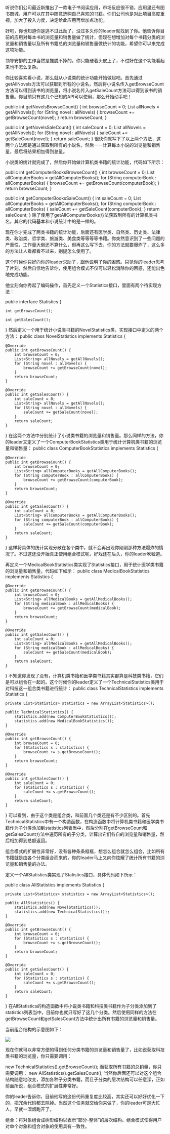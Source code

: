 听说你们公司最近新推出了一款电子书阅读应用，市场反应很不错，应用里还有图书商城，用户可以在其中随意选购自己喜欢的书籍。你们公司也是对此项目高度重视，加大了投入力度，决定给此应用再增加点功能。



好吧，你也知道你是逃不过此劫了，没过多久你的leader就找到了你。他告诉你目前的应用对每本书的浏览量和销售量做了统计，但现在想增加对每个书籍分类的浏览量和销售量以及所有书籍总的浏览量和销售量做统计的功能，希望你可以来完成这项功能。



领导安排的工作当然是推脱不掉的，你只能硬着头皮上了，不过好在这个功能看起来也不怎么复杂。



你比较喜欢看小说，那么就从小说类的统计功能开始做起吧。首先通过getAllNovels方法可以获取到所有的小说名，然后将小说名传入getBrowseCount方法可以得到该书的浏览量，将小说名传入getSaleCount方法可以得到该书的销售量。你目前只有这几个已知的API可以使用，那么开始动手吧！

public int getNovelsBrowseCount() {
	int browseCount = 0;
	List<String> allNovels = getAllNovels();
	for (String novel : allNovels) {
		browseCount += getBrowseCount(novel);
	}
	return browseCount;
}

public int getNovelsSaleCount() {
	int saleCount = 0;
	List<String> allNovels = getAllNovels();
	for (String novel : allNovels) {
		saleCount += getSaleCount(novel);
	}
	return saleCount;
}
很快你就写下了以上两个方法，这两个方法都是通过获取到所有的小说名，然后一一计算每本小说的浏览量和销售量，最后将结果相加得到总量。



小说类的统计就完成了，然后你开始做计算机类书籍的统计功能，代码如下所示：

public int getComputerBooksBrowseCount() {
	int browseCount = 0;
	List<String> allComputerBooks = getAllComputerBooks();
	for (String computerBook : allComputerBooks) {
		browseCount += getBrowseCount(computerBook);
	}
	return browseCount;
}

public int getComputerBooksSaleCount() {
	int saleCount = 0;
	List<String> allComputerBooks = getAllComputerBooks();
	for (String computerBook : allComputerBooks) {
		saleCount += getSaleCount(computerBook);
	}
	return saleCount;
}
除了使用了getAllComputerBooks方法获取到所有的计算机类书名，其它的代码基本和小说统计中的是一样的。



现在你才完成了两类书籍的统计功能，后面还有医学类、自然类、历史类、法律类、政治类、哲学类、旅游类、美食类等等等等书籍。你突然意识到了一些问题的严重性，工作量大倒还不算什么，但再这么写下去，你的方法就要爆炸了，这么多的方法让人看都看不过来，别提怎么使用了。



这个时候你只好向你的leader求助了，跟他说明了你的困惑。只见你的leader思考了片刻，然后自信地告诉你，使用组合模式不仅可以轻松消除你的困惑，还能出色地完成功能。



他立刻向你秀起了编码操作，首先定义一个Statistics接口，里面有两个待实现方法：

public interface Statistics {

	int getBrowseCount();
	
	int getSalesCount();

}
然后定义一个用于统计小说类书籍的NovelStatistics类，实现接口中定义的两个方法：
public class NovelStatistics implements Statistics {

	@Override
	public int getBrowseCount() {
		int browseCount = 0;
		List<String> allNovels = getAllNovels();
		for (String novel : allNovels) {
			browseCount += getBrowseCount(novel);
		}
		return browseCount;
	}
	 
	@Override
	public int getSalesCount() {
		int saleCount = 0;
		List<String> allNovels = getAllNovels();
		for (String novel : allNovels) {
			saleCount += getSaleCount(novel);
		}
		return saleCount;
	}

}
在这两个方法中分别统计了小说类书籍的浏览量和销售量。那么同样的方法，你的leader又定义了一个ComputerBookStatistics类用于统计计算机类书籍的浏览量和销售量：
public class ComputerBookStatistics implements Statistics {

	@Override
	public int getBrowseCount() {
		int browseCount = 0;
		List<String> allComputerBooks = getAllComputerBooks();
		for (String computerBook : allComputerBooks) {
			browseCount += getBrowseCount(computerBook);
		}
		return browseCount;
	}
	 
	@Override
	public int getSalesCount() {
		int saleCount = 0;
		List<String> allComputerBooks = getAllComputerBooks();
		for (String computerBook : allComputerBooks) {
			saleCount += getSaleCount(computerBook);
		}
		return saleCount;
	}

}
这样将具体的统计实现分散在各个类中，就不会再出现你刚刚那种方法爆炸的情况了。不过这还没开始真正使用组合模式呢，好戏还在后头，你的leader吹嘘道。



再定义一个MedicalBookStatistics类实现了Statistics接口，用于统计医学类书籍的浏览量和销售量，代码如下如示：
public class MedicalBookStatistics implements Statistics {

	@Override
	public int getBrowseCount() {
		int browseCount = 0;
		List<String> allMedicalBooks = getAllMedicalBooks();
		for (String medicalBook : allMedicalBooks) {
			browseCount += getBrowseCount(medicalBook);
		}
		return browseCount;
	}
	 
	@Override
	public int getSalesCount() {
		int saleCount = 0;
		List<String> allMedicalBooks = getAllMedicalBooks();
		for (String medicalBook : allMedicalBooks) {
			saleCount += getSaleCount(medicalBook);
		}
		return saleCount;
	}

}
不知道你发现了没有，计算机类书籍和医学类书籍其实都算是科技类书籍，它们是可以组合在一起的。这个时候你的leader定义了一个TechnicalStatistics类用于对科技这一组合类书籍进行统计：
public class TechnicalStatistics implements Statistics {
	
	private List<Statistics> statistics = new ArrayList<Statistics>();
	
	public TechnicalStatistics() {
		statistics.add(new ComputerBookStatistics());
		statistics.add(new MedicalBookStatistics());
	}
	 
	@Override
	public int getBrowseCount() {
		int browseCount = 0;
		for (Statistics s : statistics) {
			browseCount += s.getBrowseCount();
		}
		return browseCount;
	}
	 
	@Override
	public int getSalesCount() {
		int saleCount = 0;
		for (Statistics s : statistics) {
			saleCount += s.getBrowseCount();
		}
		return saleCount;
	}

}
可以看到，由于这个类是组合类，和前面几个类还是有不少区别的。首先TechnicalStatistics中有一个构造函数，在构造函数中将计算机类书籍和医学类书籍作为子分类添加到statistics列表当中，然后分别在getBrowseCount和getSalesCount方法中遍历所有的子分类，计算出它们各自的浏览量和销售量，然后相加得到总额返回。



组合模式的扩展性非常好，没有各种条条框框，想怎么组合就怎么组合，比如所有书籍就是由各个分类组合而来的，你的leader马上又向你炫耀了统计所有书籍的浏览量和销售量的办法。



定义一个AllStatistics类实现了Statistics接口，具体代码如下所示：

public class AllStatistics implements Statistics {

	private List<Statistics> statistics = new ArrayList<Statistics>();
	 
	public AllStatistics() {
		statistics.add(new NovelStatistics());
		statistics.add(new TechnicalStatistics());
	}
	 
	@Override
	public int getBrowseCount() {
		int browseCount = 0;
		for (Statistics s : statistics) {
			browseCount += s.getBrowseCount();
		}
		return browseCount;
	}
	 
	@Override
	public int getSalesCount() {
		int saleCount = 0;
		for (Statistics s : statistics) {
			saleCount += s.getBrowseCount();
		}
		return saleCount;
	}

}
在AllStatistics的构造函数中将小说类书籍和科技类书籍作为子分类添加到了statistics列表当中，目前你也就只写好了这几个分类。然后使用同样的方法在getBrowseCount和getSalesCount方法中统计出所有书籍的浏览量和销售量。



当前组合结构的示意图如下：

![](https://ws2.sinaimg.cn/large/006tKfTcly1g0bnqxta76j30gg09cq31.jpg)



现在你就可以非常方便的得到任何分类书籍的浏览量和销售量了，比如说获取科技类书籍的浏览量，你只需要调用：

new TechnicalStatistics().getBrowseCount();
而获取所有书籍的总销量，你只需要调用：
new AllStatistics().getSalesCount();
当然你后面还可以对这个组合结构随意地改变，添加各种子分类书籍，而且子分类的层次结构可以任意深，正如前面所说，组合模式的扩展性非常好。



你的leader告诉你，目前他写的这份代码重复度比较高，其实还可以好好优化一下的，把冗余代码都去除掉。当然这个任务就交给你来做了，你的leader可是大忙人，早就一溜烟跑开了。



组合：将对象组合成树形结构以表示“部分-整体”的层次结构。组合模式使得用户对单个对象和组合对象的使用具有一致性。
